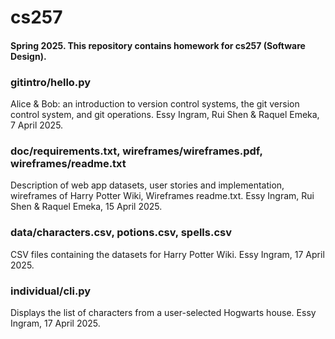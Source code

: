 # cs257
#### Spring 2025. This repository contains homework for cs257 (Software Design).

### gitintro/hello.py
Alice & Bob: an introduction to version control systems, the git version control system, and git operations. Essy Ingram, Rui Shen & Raquel Emeka, 7 April 2025.

### doc/requirements.txt, wireframes/wireframes.pdf, wireframes/readme.txt
Description of web app datasets, user stories and implementation, wireframes of Harry Potter Wiki, Wireframes readme.txt. Essy Ingram, Rui Shen & Raquel Emeka, 15 April 2025.

### data/characters.csv, potions.csv, spells.csv
CSV files containing the datasets for Harry Potter Wiki. Essy Ingram, 17 April 2025.

### individual/cli.py
Displays the list of characters from a user-selected Hogwarts house. Essy Ingram, 17 April 2025.